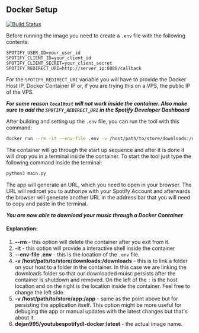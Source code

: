 ## Docker Setup 
[![Build Status](https://jenkins.dapmn.com/buildStatus/icon?job=youtubespotifydl)](https://jenkins.dapmn.com/job/youtubespotifydl/)

Before running the image you need to create a `.env` file with the following contents:

`SPOTIFY_USER_ID=your_user_id`  
`SPOTIFY_CLIENT_ID=your_client_id`  
`SPOTIFY_CLIENT_SECRET=your_client_secret`  
`SPOTIFY_REDIRECT_URI=http://server_ip:8888/callback`

For the `SPOTIFY_REDIRECT_URI` variable you will have to provide the Docker Host IP, Docker Container IP or, if you are trying this on a VPS, the public IP of the VPS.

***For some reason `localhost` will not work inside the container. Also make sure to add the `SPOTIFY_REDIRECT_URI` in the Spotify Developer Dashboard***

After building and setting up the `.env` file, you can run the tool with this command:

```sh
docker run --rm -it --env-file .env -v /host/path/to/store/downloads:/downloads -v /host/path/to/store/app:/app dejan995/youtubespotifydl-docker:latest
```
The container will go through the start up sequence and after it is done it will drop you in a terminal inside the container.
To start the tool just type the following command inside the terminal:
```sh
python3 main.py
```
The app will generate an URL, which you need to open in your browser. The URL will redircet you to authorize with your Spotify Account and afterwards the browser
will generate another URL in the address bar that you will need to copy and paste in the terminal. 

***You are now able to download your music through a Docker Container***

#### Explanation:
1. **--rm** - this option will delete the container after you exit from it.
2. **-it** - this option will provide a interactive shell inside the container
3. **--env-file .env** - this is the location of the `.env` file.
4. **-v /host/path/to/store/downloads:/downloads** - this is to link a folder on your host to a folder in the container. In this case we are linking the downloads folder so that our downloaded muisc persists after the container is shutdown and removed. On the left of the `:` is the host location and on the right is the location inside the container. Feel free to change the left side.
5. **-v /host/path/to/store/app:/app** - same as the point above but for persisting the application itself. This option might be more useful for debuging the app or manual updates with the latest changes but that's about it.
6. **dejan995/youtubespotifydl-docker:latest** - the actual image name. 